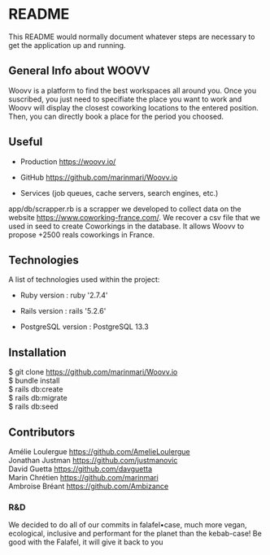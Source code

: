 # README

This README would normally document whatever steps are necessary to get the
application up and running.

## General Info about WOOVV

Woovv is a platform to find the best workspaces all around you. Once you suscribed, you just need to specifiate the place you want to work and Woovv will display the closest coworking locations to the entered position. Then, you can directly book a place for the period you choosed.

## Useful 

* Production        https://woovv.io/

* GitHub            https://github.com/marinmari/Woovv.io

* Services (job queues, cache servers, search engines, etc.)

app/db/scrapper.rb is a scrapper we developed to collect data on the website https://www.coworking-france.com/. 
We recover a csv file that we used in seed to create Coworkings in the database.
It allows Woovv to propose +2500 reals coworkings in France. 

## Technologies

A list of technologies used within the project:

* Ruby version :                ruby '2.7.4'

* Rails version :               rails '5.2.6'

* PostgreSQL version :          PostgreSQL 13.3


## Installation

$ git clone https://github.com/marinmari/Woovv.io \
$ bundle install \
$ rails db:create \
$ rails db:migrate \
$ rails db:seed

## Contributors

Amélie Loulergue https://github.com/AmelieLoulergue \
Jonathan Justman https://github.com/justmanovic \
David Guetta https://github.com/davguetta \
Marin Chrétien https://github.com/marinmari \
Ambroise Bréant https://github.com/Ambizance

### R&D

We decided to do all of our commits in falafel•case, much more vegan, ecological, inclusive and performant for the planet than the kebab-case!
Be good with the Falafel, it will give it back to you
